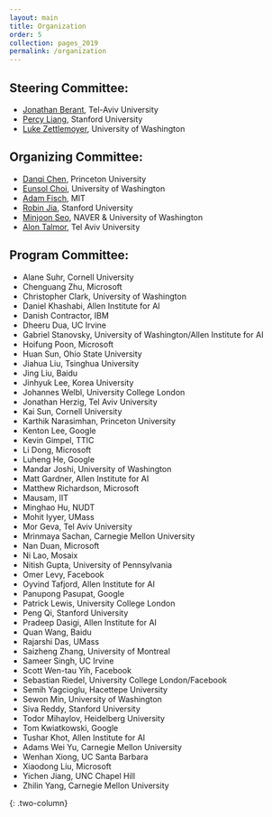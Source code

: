 ```yaml
---
layout: main
title: Organization
order: 5
collection: pages_2019
permalink: /organization
---
```

## Steering Committee:
- [Jonathan Berant](http://www.cs.tau.ac.il/~joberant/), Tel-Aviv University
- [Percy Liang](https://cs.stanford.edu/~pliang/), Stanford University
- [Luke Zettlemoyer](https://www.cs.washington.edu/people/faculty/lsz), University of Washington

## Organizing Committee:
- [Danqi Chen](http://cs.stanford.edu/~danqi), Princeton University
- [Eunsol Choi](https://homes.cs.washington.edu/~eunsol/home.html), University of Washington
- [Adam Fisch](https://people.csail.mit.edu/fisch/), MIT
- [Robin Jia](http://stanford.edu/~robinjia/), Stanford University
- [Minjoon Seo](https://seominjoon.github.io/), NAVER & University of Washington
- [Alon Talmor](https://www.alontalmor.com/), Tel Aviv University

## Program Committee:

- Alane	Suhr, Cornell University
- Chenguang	Zhu, Microsoft
- Christopher	Clark, University of Washington
- Daniel Khashabi, Allen Institute for AI
- Danish Contractor, IBM
- Dheeru Dua, UC Irvine
- Gabriel	Stanovsky, University of Washington/Allen Institute for AI
- Hoifung	Poon, Microsoft
- Huan Sun, Ohio State University
- Jiahua Liu, Tsinghua University
- Jing Liu, Baidu
- Jinhyuk Lee, Korea University
- Johannes Welbl, University College London
- Jonathan Herzig, Tel Aviv University
- Kai	Sun, Cornell University
- Karthik	Narasimhan, Princeton University
- Kenton Lee, Google
- Kevin	Gimpel, TTIC
- Li Dong, Microsoft
- Luheng He, Google
- Mandar Joshi, University of Washington
- Matt Gardner, Allen Institute for AI
- Matthew	Richardson, Microsoft
- Mausam, IIT
- Minghao	Hu, NUDT
- Mohit	Iyyer, UMass
- Mor	Geva,  Tel Aviv University
- Mrinmaya Sachan, Carnegie Mellon University
- Nan	Duan, Microsoft
- Ni Lao, Mosaix
- Nitish Gupta, University of Pennsylvania
- Omer Levy, Facebook
- Oyvind Tafjord, Allen Institute for AI
- Panupong Pasupat, Google
- Patrick	Lewis, University College London
- Peng Qi, Stanford University
- Pradeep	Dasigi, Allen Institute for AI
- Quan	Wang, Baidu
- Rajarshi Das, UMass
- Saizheng Zhang, University of Montreal
- Sameer Singh, UC Irvine
- Scott Wen-tau	Yih, Facebook
- Sebastian	Riedel, University College London/Facebook
- Semih	Yagcioglu, Hacettepe University
- Sewon	Min, University of Washington
- Siva Reddy, Stanford University
- Todor	Mihaylov, Heidelberg University
- Tom	Kwiatkowski, Google
- Tushar Khot, Allen Institute for AI
- Adams Wei	Yu, Carnegie Mellon University
- Wenhan	Xiong, UC Santa Barbara
- Xiaodong Liu, Microsoft
- Yichen Jiang, UNC Chapel Hill
- Zhilin	Yang, Carnegie Mellon University


{: .two-column}
